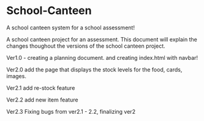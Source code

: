 # School-Canteen
A school canteen system for a school assessment!

A school canteen project for an assessment. This document will explain the changes thoughout the versions of the school canteen project.

Ver1.0 - creating a planning document. and creating index.html with navbar!

Ver2.0 add the page that displays the stock levels for the food, cards, images.

Ver2.1 add re-stock feature

Ver2.2 add new item feature

Ver2.3 Fixing bugs from ver2.1 - 2.2, finalizing ver2
